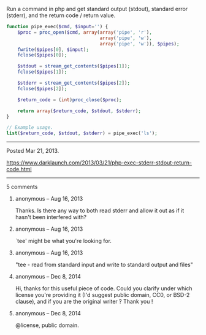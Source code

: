 Run a command in php and get standard output (stdout), standard error (stderr), and the return code / return value.

```php
function pipe_exec($cmd, $input='') {
    $proc = proc_open($cmd, array(array('pipe', 'r'),
                                  array('pipe', 'w'),
                                  array('pipe', 'w')), $pipes);
    fwrite($pipes[0], $input);
    fclose($pipes[0]);

    $stdout = stream_get_contents($pipes[1]);
    fclose($pipes[1]);

    $stderr = stream_get_contents($pipes[2]);
    fclose($pipes[2]);

    $return_code = (int)proc_close($proc);

    return array($return_code, $stdout, $stderr);
}
```

```php
// Example usage.
list($return_code, $stdout, $stderr) = pipe_exec('ls');
```

---

Posted Mar 21, 2013.

https://www.darklaunch.com/2013/03/21/php-exec-stderr-stdout-return-code.html

---

5 comments

<ol>
    <li>
        <div>
            anonymous &ndash; Aug 16, 2013
            <div>
                <p>Thanks. Is there any way to both read stderr and allow it out as if it hasn't been interfered with?</p>
            </div>
        </div>
    </li>
    <li>
        <div>
            anonymous &ndash; Aug 16, 2013
            <div>
                <p>`tee' might be what you're looking for.</p>
            </div>
        </div>
    </li>
    <li>
        <div>
            anonymous &ndash; Aug 16, 2013
            <div>
                <p>"tee - read from standard input and write to standard output and files"</p>
            </div>
        </div>
    </li>
    <li>
        <div>
            anonymous &ndash; Dec 8, 2014
            <div>
                <p>Hi, thanks for this useful piece of code. Could you clarify under which license you're providing it (I'd suggest public domain, CC0, or BSD-2 clause), and if you are the original writer ? Thank you !</p>
            </div>
        </div>
    </li>
    <li>
        <div>
            anonymous &ndash; Dec 8, 2014
            <div>
                <p>@license, public domain.</p>
            </div>
        </div>
    </li>
</ol>
